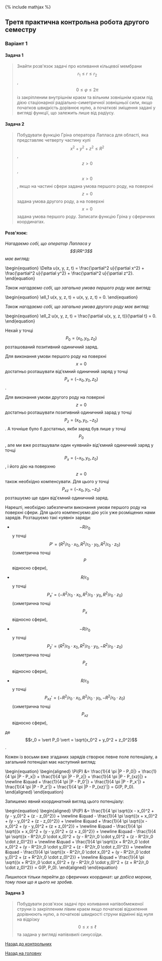 {% include mathjax %}

## Третя практична контрольна робота другого семестру

### Варіант 1

#### Задача 1

> Знайти розв'язок задачі про коливання кільцевої мембрани $$r_1 \le r \le r_2$$, $$0 \le \varphi \le 2 \pi$$ із закріпленим внутрішнім краєм та вільним зовнішнім краєм під дією стаціонарної радіально-симетричної зовнішньої сили, якщо початков швидкість дорівнює нулю, а початкові зміщення задані у вигляді функції, що залежить лише від радіусу.

#### Задача 2

> Побудувати функцію Гріна оператора Лапласа для області, яка представляє четверту частину кулі $$x^2 + y^2 + z^2 \le R^2$$, $$z > 0$$, $$x > 0$$, якщо на частині сфери задана умова першого роду, на поверхні $$z = 0$$ задана умова другого роду, а на поверхні $$x = 0$$ задана умова першого роду. Записати функцію Гріна у сферичних координатах.

#### Розв'язок:

_Нагадаємо собі, що оператор Лапласа у $$\RR^3$$ має вигляд:_ 

\begin{equation}
	\Delta u(x, y, z, t) = \frac{\partial^2 u}{\partial x^2} + \frac{\partial^2 u}{\partial y^2} + \frac{\partial^2 u}{\partial z^2}.
\end{equation}

_Також нагадаємо собі, що загальна умова першого роду має вигляд:_

\begin{equation}
	\ell_1 u(x, y, z, t) = u(x, y, z, t) = 0.
\end{equation}

_Також нагадаємо собі, що загальна умова другого роду має вигляд:_

\begin{equation}
	\ell_2 u(x, y, z, t) = \frac{\partial u(x, y, z, t)}{\partial t} = 0.
\end{equation}

Нехай у точці $$P_0 = (x_0, y_0, z_0)$$ розташований позитивний одиничний заряд.

Для виконання умови першого роду на поверхні $$x = 0$$ достатньо розташувати від'ємний одиничний заряд у точці $$P_x = (-x_0, y_0, z_0)$$.

Для виконання умови другого роду на поверхні $$z = 0$$ достатньо розташувати позитивний одиничний зарад у точці $$P_z = (x_0, y_0, -z_0)$$. А точніше було б достатньо, якби заряд був лише у точці $$P_0$$, але ми вже розташували один &laquo;уявний&raquo; від'ємний одиничний заряд у точці $$P_x = (-x_0, y_0, z_0)$$, і його дію на поверхню $$z = 0$$ також необхідно компенсувати. Для цього у точці $$P_{xz} = (-x_0, y_0, -z_0)$$ розташуємо ще один від'ємний одиничний заряд.

Нарешті, необхідно забезпечити виконання умови першого роду на поверхні сфери. Для цього компенсуємо дію усіх уже розміщених нами зарядів. Розташуємо такі &laquo;уявні&raquo; заряди: 

- $$-R/r_0$$ у точці $$P' = (R^2/r_0 \cdot x_0, R^2/r_0 \cdot y_0, R^2/r_0 \cdot z_0)$$ (симетрична точці $$P$$ відносно сфери),

- $$R/r_0$$ у точці $$P_x' = (-R^2/r_0 \cdot x_0, R^2/r_0 \cdot y_0, R^2/r_0 \cdot z_0)$$ (симетрична точці $$P_x$$ відносно сфери),

- $$-R/r_0$$ у точці $$P_z' = (R^2/r_0 \cdot x_0, R^2/r_0 \cdot y_0, -R^2/r_0 \cdot z_0)$$ (симетрична точці $$P_z$$ відносно сфери),

- $$R/r_0$$ у точці $$P_{xz}' = (-R^2/r_0 \cdot x_0, R^2/r_0 \cdot y_0, -R^2/r_0 \cdot z_0)$$ (симетрична точці $$P_{xz}$$ відносно сфери),

де $$r_0 = \vert P_0 \vert = \sqrt{x_0^2 + y_0^2 + z_0^2}$$.

Кожен із восьми вже згаданих зарядів створює певне поле потенціалу, а загальний потенціал має наступний вигляд: 

\begin{equation}
	\begin{aligned}
		\Pi(P) &= \frac{1}{4 \pi |P - P_0|} + \frac{1}{4 \pi |P - P_x|} + \frac{1}{4 \pi |P - P_z|} + \frac{1}{4 \pi |P - P_{xz}|} + \newline
		&\quad + \frac{1}{4 \pi |P - P_0'|} + \frac{1}{4 \pi |P - P_x'|} + \frac{1}{4 \pi |P - P_z'|} + \frac{1}{4 \pi |P - P_{xz}'|} = G(P, P_0).
	\end{aligned}
\end{equation}

Запишемо явний координатний вигляд цього потенціалу:

\begin{equation}
	\begin{aligned}
		\Pi(P) &= \frac{1}{4 \pi \sqrt{(x - x_0)^2 + (y - y_0)^2 + (z - z_0)^2}} + \newline
		&\quad - \frac{1}{4 \pi \sqrt{(x + x_0)^2 + (y - y_0)^2 + (z - z_0)^2}} + \newline
		&\quad + \frac{1}{4 \pi \sqrt{(x - x_0)^2 + (y - y_0)^2 + (z + z_0)^2}} + \newline
		&\quad - \frac{1}{4 \pi \sqrt{(x + x_0)^2 + (y - y_0)^2 + (z + z_0)^2}} + \newline
		&\quad - \frac{1}{4 \pi \sqrt{(x - R^2/r_0 \cdot x_0)^2 + (y - R^2/r_0 \cdot y_0)^2 + (z - R^2/r_0 \cdot z_0)^2}} + \newline
		&\quad + \frac{1}{4 \pi \sqrt{(x + R^2/r_0 \cdot x_0)^2 + (y - R^2/r_0 \cdot y_0)^2 + (z - R^2/r_0 \cdot z_0)^2}} + \newline
		&\quad - \frac{1}{4 \pi \sqrt{(x - R^2/r_0 \cdot x_0)^2 + (y - R^2/r_0 \cdot y_0)^2 + (z + R^2/r_0 \cdot z_0)^2}} + \newline
		&\quad + \frac{1}{4 \pi \sqrt{(x + R^2/r_0 \cdot x_0)^2 + (y - R^2/r_0 \cdot y_0)^2 + (z + R^2/r_0 \cdot z_0)^2}} = G(P, P_0).
	\end{aligned}
\end{equation}

Лишилося тільки перейти до сферичних координат: _це добіса мороки, тому поки що я цього не зробив_.

#### Задача 3

> Побудувати розв'язок задачі про коливання напівобмеженої струни із закріпленим лівим краєм якщо початкові відхилення дорівнюють нулю, а початкові швидкості струни відмінні від нуля на відрізку $$0 \le x \le \ell$$ та задана у вигляді напівхвилі синусоїди.

[Назад до контрольних](README.md)

[Назад на головну](../../README.md)
